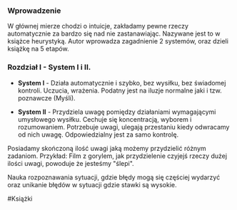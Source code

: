 ### Wprowadzenie

W głównej mierze chodzi o intuicje, zakładamy pewne rzeczy automatycznie za bardzo się nad nie zastanawiając. Nazywane jest to w książce heurystyką. Autor wprowadza zagadnienie 2 systemów, oraz dzieli książkę na 5 etapów.

### Rozdział I - System I i II.

- **System I** - Działa automatycznie i szybko, bez wysiłku, bez świadomej kontroli. Uczucia, wrażenia. Podatny jest na iluzje normalne jaki i tzw. poznawcze (Myśli). 

- **System II** - Przydziela uwagę pomiędzy działaniami wymagającymi umysłowego wysiłku. Cechuje się koncentracją, wyborem i rozumowaniem. Potrzebuje uwagi, ulegają przestaniu kiedy odwracamy od nich uwagę. Odpowiedzialny jest za samo kontrolę.

Posiadamy skończoną ilość uwagi jaką możemy przydzielić różnym zadaniom.
Przykład: Film z gorylem, jak przydzielenie czyjejś rzeczy dużej ilości uwagi, powoduje że jesteśmy "ślepi".

Nauka rozpoznawania sytuacji, gdzie błędy mogą się częściej wydarzyć oraz unikanie błędów w sytuacji gdzie stawki są wysokie.

#Książki
